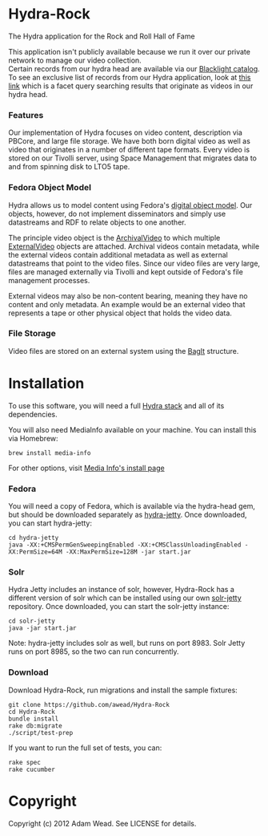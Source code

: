 # Hydra-Rock

The Hydra application for the Rock and Roll Hall of Fame

This application isn't publicly available because we run it over our private network to manage our video collection.  
Certain records from our hydra head are available via our [Blacklight catalog](http://catalog.rockhall.com).  To
see an exclusive list of records from our Hydra application, look at 
[this link](http://catalog.rockhall.com/catalog?f%5Bmaterial_facet%5D%5B%5D=Digital) which is a facet query
searching results that originate as videos in our hydra head.

### Features

Our implementation of Hydra focuses on video content, description via PBCore, and large file storage.  We have both
born digital video as well as video that originates in a number of different tape formats.  Every video is stored
on our Tivolli server, using Space Management that migrates data to and from spinning disk to LTO5 tape.

### Fedora Object Model

Hydra allows us to model content using Fedora's 
[digital object model](http://www.fedora-commons.org/download/2.0/userdocs/digitalobjects/objectModel.html).
Our objects, however, do not implement disseminators and simply use datastreams and RDF to relate objects to
one another.

The principle video object is the [ArchivalVideo](archival_video.rb) to which multiple 
[ExternalVideo](external_video.rb) objects are attached.  Archival videos contain metadata, while
the external videos contain additional metadata as well as external datastreams that point to the video files.
Since our video files are very large, files are managed externally via Tivolli and kept outside of Fedora's file management
processes.

External videos may also be non-content bearing, meaning they have no content and only metadata.  An example would be
an external video that represents a tape or other physical object that holds the video data.

### File Storage

Video files are stored on an external system using the [BagIt](https://wiki.ucop.edu/display/Curation/BagIt) structure.

# Installation

To use this software, you will need a full [Hydra stack](https://github.com/projecthydra/hydra-head) and all of its
dependencies.

You will also need MediaInfo available on your machine.  You can install this via Homebrew:

    brew install media-info

For other options, visit [Media Info's install page](http://mediaarea.net/en/MediaInfo)

### Fedora

You will need a copy of Fedora, which is available via the hydra-head gem, but should
be downloaded separately as [hydra-jetty](https://github.com/projecthydra/hydra-jetty).  Once downloaded, you can
start hydra-jetty:

    cd hydra-jetty
    java -XX:+CMSPermGenSweepingEnabled -XX:+CMSClassUnloadingEnabled -XX:PermSize=64M -XX:MaxPermSize=128M -jar start.jar

### Solr

Hydra Jetty includes an instance of solr, however, Hydra-Rock has a different version of solr which can be installed
using our own [solr-jetty](https://github.com/awead/solr-jetty) repository.  Once downloaded, you can start the
solr-jetty instance:

    cd solr-jetty
    java -jar start.jar

Note: hydra-jetty includes solr as well, but runs on port 8983.  Solr Jetty runs on port 8985, so the two can run
concurrently.

### Download

Download Hydra-Rock, run migrations and install the sample fixtures:

    git clone https://github.com/awead/Hydra-Rock
    cd Hydra-Rock
    bundle install
    rake db:migrate
    ./script/test-prep

If you want to run the full set of tests, you can:

    rake spec
    rake cucumber

# Copyright

Copyright (c) 2012 Adam Wead. See LICENSE for details.


